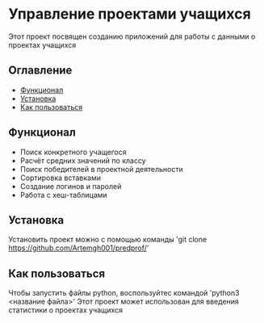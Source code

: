 # Управление проектами учащихся 
Этот проект посвящен созданию приложений для работы с данными о проектах учащихся

## Оглавление
- [Функционал](#Функционал)
- [Установка](#Установка)
- [Как пользоваться](#как-пользоваться)

## Функционал
- Поиск конкретного учащегося
- Расчёт средних значений по классу
- Поиск победителей в проектной деятельности
- Сортировка вставками
- Создание логинов и паролей
- Работа с хеш-таблицами
## Установка
Установить проект можно с помощью команды
'git clone https://github.com/Artemgh001/predprof/'
## Как пользоваться 
Чтобы запустить файлы python, воспользуйтес командой
'python3 <название файла>'
Этот проект может использован для введения статистики о проектах учащихся

